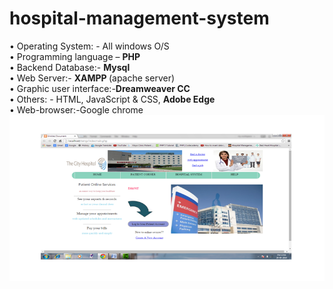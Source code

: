 # hospital-management-system
•	Operating System: - All windows O/S <br>
•	Programming language – <b> PHP </b> <br>
•	Backend Database:- <b> Mysql </b> <br>
•	Web Server:- <b>XAMPP </b>(apache server) <br>
•	Graphic user interface:-<b>Dreamweaver CC</b> <br>
•	Others: -  HTML, JavaScript &  CSS, <b> Adobe Edge </b><br>
•	Web-browser:-Google chrome <br>
<img src="https://github.com/shaheen14/hospital-management-system/blob/master/index.png">
